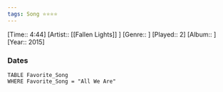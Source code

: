 ```yaml
---
tags: Song ⭐⭐⭐⭐ 
---
```

[Time:: 4:44]
[Artist:: [[Fallen Lights]] ]
[Genre:: ]
[Played:: 2]
[Album:: ]
[Year:: 2015]
### Dates
````dataview
TABLE Favorite_Song
WHERE Favorite_Song = "All We Are"
````
